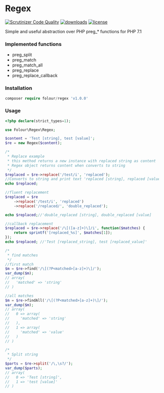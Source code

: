# Regex
[![Scrutinizer Code Quality](https://scrutinizer-ci.com/g/folour/regex/badges/quality-score.png?b=master)](https://scrutinizer-ci.com/g/folour/regex/?branch=master)
[![downloads](https://poser.pugx.org/folour/regex/downloads.png)](https://packagist.org/packages/folour/regex)
[![license](https://poser.pugx.org/folour/regex/license.png)](https://packagist.org/packages/folour/regex)

Simple and useful abstraction over PHP preg_* functions for PHP 7.1

### Implemented functions
 - preg_split
 - preg_match
 - preg_match_all
 - preg_replace
 - preg_replace_callback

### Installation
```php
composer require folour/regex 'v1.0.0'
```

### Usage
```php
<?php declare(strict_types=1);

use Folour\Regex\Regex;

$content = 'Test [string], test [value]';
$re = new Regex($content);

/*
 * Replace example
 * this method returns a new instance with replaced string as content
 * Regex object returns content when converts to string
 */
$replaced = $re->replace('/test/i', 'replaced');
//Converts to string and print text 'replaced [string], replaced [value]'
echo $replaced;

//fluent replacement
$replaced = $re
    ->replace('/test/i', 'replaced')
    ->replace('/replaced/', 'double_replaced');

echo $replaced;//'double_replaced [string], double_replaced [value]

//callback replacement
$replaced = $re->replace('/\[([a-z]+)\]/i', function($matches) {
    return sprintf('[replaced_%s]', $matches[1]);
});
echo $replaced; //'Test [replaced_string], test [replaced_value]'

/*
 * find matches
 */
//first match
$m = $re->find('/\[(?P<matched>[a-z]+)\]/');
var_dump($m);
// array(
//   'matched' => 'string'
// )

//all matches
$m = $re->findAll('/\[(?P<matched>[a-z]+)\]/');
var_dump($m);
// array(
//   0 => array(
//     'matched' => 'string'
//   ),
//   1 => array(
//     'matched' => 'value'
//   )
// )

/*
 * Split string
 */
$parts = $re->split('/\,\s?/');
var_dump($parts);
// array(
//   0 => 'Test [string]',
//   1 => 'test [value]'
// )
```